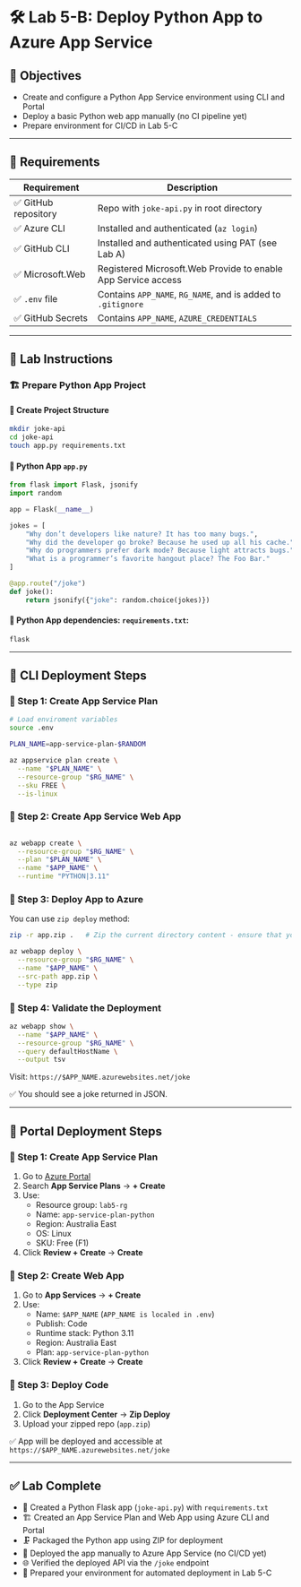 # 🛠️ Lab 5-B: Deploy Python App to Azure App Service 

## 🎯 Objectives

- Create and configure a Python App Service environment using CLI and Portal
- Deploy a basic Python web app manually (no CI pipeline yet)
- Prepare environment for CI/CD in Lab 5-C

---

## 🧰 Requirements

| Requirement         | Description                                                  |
| ------------------- | ------------------------------------------------------------ |
| ✅ GitHub repository | Repo with `joke-api.py` in root directory                    |
| ✅ Azure CLI         | Installed and authenticated (`az login`)                     |
| ✅ GitHub CLI        | Installed and authenticated using PAT (see Lab A)            |
| ✅ Microsoft.Web     | Registered Microsoft.Web Provide to enable App Service access|
| ✅ `.env` file       | Contains `APP_NAME`, `RG_NAME`, and is added to `.gitignore` |
| ✅ GitHub Secrets    | Contains `APP_NAME`, `AZURE_CREDENTIALS` |


---

## 👣 Lab Instructions

### 🏗️ Prepare Python App Project

#### 📁 Create Project Structure

```bash
mkdir joke-api
cd joke-api
touch app.py requirements.txt
```

#### 🐍 Python App `app.py` 

```python
from flask import Flask, jsonify
import random

app = Flask(__name__)

jokes = [
    "Why don’t developers like nature? It has too many bugs.",
    "Why did the developer go broke? Because he used up all his cache.",
    "Why do programmers prefer dark mode? Because light attracts bugs.",
    "What is a programmer’s favorite hangout place? The Foo Bar."
]

@app.route("/joke")
def joke():
    return jsonify({"joke": random.choice(jokes)})
```

#### 📝 Python App dependencies: `requirements.txt`:

```txt
flask
```

---

## 🧪 CLI Deployment Steps

### 🔹 Step 1: Create App Service Plan

```bash
# Load enviroment variables
source .env
```
```bash
PLAN_NAME=app-service-plan-$RANDOM

az appservice plan create \
  --name "$PLAN_NAME" \
  --resource-group "$RG_NAME" \
  --sku FREE \
  --is-linux
```

### 🔹 Step 2: Create App Service Web App

```bash

az webapp create \
  --resource-group "$RG_NAME" \
  --plan "$PLAN_NAME" \
  --name "$APP_NAME" \
  --runtime "PYTHON|3.11"
```

### 🔹 Step 3: Deploy App to Azure

You can use `zip deploy` method:

```bash
zip -r app.zip .   # Zip the current directory content - ensure that you are inside joke-api folder

az webapp deploy \
  --resource-group "$RG_NAME" \
  --name "$APP_NAME" \
  --src-path app.zip \
  --type zip
```

### 🔹 Step 4: Validate the Deployment

```bash
az webapp show \
  --name "$APP_NAME" \
  --resource-group "$RG_NAME" \
  --query defaultHostName \
  --output tsv
```

Visit: `https://$APP_NAME.azurewebsites.net/joke`

✅ You should see a joke returned in JSON.

---

## 🧪 Portal Deployment Steps

### 🔸 Step 1: Create App Service Plan

1. Go to [Azure Portal](https://portal.azure.com)
2. Search **App Service Plans** → **+ Create**
3. Use:
   - Resource group: `lab5-rg`
   - Name: `app-service-plan-python`
   - Region: Australia East
   - OS: Linux
   - SKU: Free (F1)
4. Click **Review + Create** → **Create**

### 🔸 Step 2: Create Web App

1. Go to **App Services** → **+ Create**
2. Use:
   - Name: `$APP_NAME`  (`APP_NAME is localed in .env`)
   - Publish: Code
   - Runtime stack: Python 3.11
   - Region: Australia East
   - Plan: `app-service-plan-python`
3. Click **Review + Create** → **Create**

### 🔸 Step 3: Deploy Code

1. Go to the App Service
2. Click **Deployment Center** → **Zip Deploy**
3. Upload your zipped repo (`app.zip`)

✅ App will be deployed and accessible at `https://$APP_NAME.azurewebsites.net/joke`

---

## ✅ Lab Complete

- 🐍 Created a Python Flask app (`joke-api.py`) with `requirements.txt`
- 🏗️ Created an App Service Plan and Web App using Azure CLI and Portal
- 🗜️ Packaged the Python app using ZIP for deployment
- 🚀 Deployed the app manually to Azure App Service (no CI/CD yet)
- 🌐 Verified the deployed API via the `/joke` endpoint
- 📁 Prepared your environment for automated deployment in Lab 5-C
